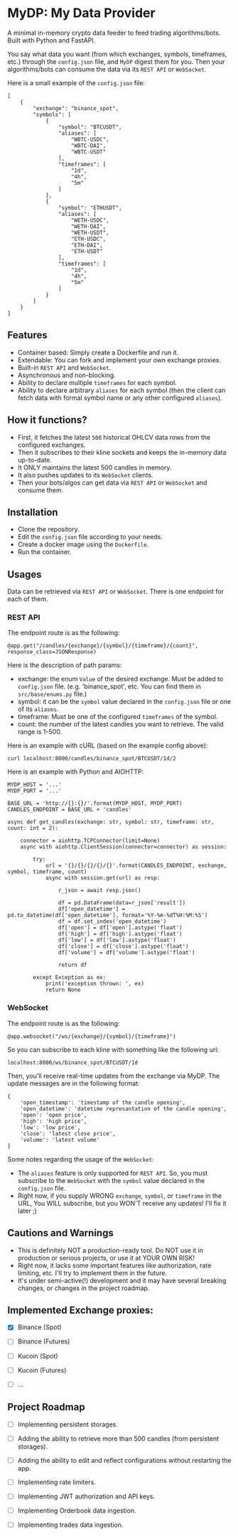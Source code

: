 
# MyDP: My Data Provider
A minimal in-memory crypto data feeder to feed trading algorithms/bots. Built with Python and FastAPI.

You say what data you want (from which exchanges, symbols, timeframes, etc.) through the `config.json` file, and `MyDP` digest them for you. Then your algorithms/bots can consume the data via its `REST API` or `WebSocket`.

Here is a small example of the `config.json` file:

	[
        {
            "exchange": "binance_spot",
            "symbols": [
                {
                    "symbol": "BTCUSDT",
                    "aliases": [
                        "WBTC-USDC",
                        "WBTC-DAI",
                        "WBTC-USDT"
                    ],
                    "timeframes": [
                        "1d",
                        "4h",
                        "5m"
                    ]
                },
                {
                    "symbol": "ETHUSDT",
                    "aliases": [
                        "WETH-USDC",
                        "WETH-DAI",
                        "WETH-USDT",
                        "ETH-USDC",
                        "ETH-DAI",
                        "ETH-USDT"
                    ],
                    "timeframes": [
                        "1d",
                        "4h",
                        "5m"
                    ]
                }
            ]
        }
    ]


## Features

- Container based: Simply create a Dockerfile and run it.
- Extendable: You can fork and implement your own exchange proxies.
- Built-in `REST API` and `WebSocket`.
- Asynchronous and non-blocking.
- Ability to declare multiple `timeframes` for each symbol.
- Ability to declare arbitrary `aliases` for each symbol (then the client can fetch data with formal symbol name or any other configured `aliases`).

## How it functions?

- First, it fetches the latest `500` historical OHLCV data rows from the configured exchanges.
- Then it subscribes to their kline sockets and keeps the in-memory data up-to-date.
- It ONLY maintains the latest 500 candles in memory.
- It also pushes updates to its `WebSocket` clients.
- Then your bots/algos can get data via `REST API` or `WebSocket` and consume them.

## Installation

- Clone the repository.
- Edit the `config.json` file according to your needs.
- Create a docker image using the `Dockerfile`.
- Run the container.

## Usages

Data can be retrieved via `REST API` or `WebSocket`. There is one endpoint for each of them. 

### REST API

The endpoint route is as the following:

    @app.get("/candles/{exchange}/{symbol}/{timeframe}/{count}", response_class=JSONResponse)

Here is the description of path params:

- exchange: the enum `Value` of the desired exchange. Must be added to `config.json` file. (e.g. 'binance_spot', etc. You can find them in `src/base/enums.py` file.)
- symbol: it can be the `symbol` value declared in the `config.json` file or one of its `aliases`.
- timeframe: Must be one of the configured `timeframes` of the symbol.
- count: the number of the latest candles you want to retrieve. The valid range is 1-500.

Here is an example with cURL (based on the example config above):

    curl localhost:8000/candles/binance_spot/BTCUSDT/1d/2

Here is an example with Python and AIOHTTP:

    MYDP_HOST = '...'
    MYDP_PORT = '...'

    BASE_URL = 'http://{}:{}/'.format(MYDP_HOST, MYDP_PORT)
    CANDLES_ENDPOINT = BASE_URL + 'candles'

    async def get_candles(exchange: str, symbol: str, timeframe: str, count: int = 2):                 

        connector = aiohttp.TCPConnector(limit=None)
        async with aiohttp.ClientSession(connector=connector) as session:
        
            try:
                url = '{}/{}/{}/{}/{}'.format(CANDLES_ENDPOINT, exchange, symbol, timeframe, count)
                async with session.get(url) as resp:
                
                    r_json = await resp.json()     

                    df = pd.DataFrame(data=r_json['result'])                       
                    df['open_datetime'] = pd.to_datetime(df['open_datetime'], format='%Y-%m-%dT%H:%M:%S')
                    df = df.set_index('open_datetime')   
                    df['open'] = df['open'].astype('float')
                    df['high'] = df['high'].astype('float')
                    df['low'] = df['low'].astype('float')
                    df['close'] = df['close'].astype('float')
                    df['volume'] = df['volume'].astype('float')
                    
                    return df                     

            except Exception as ex:
                print('exception thrown: ', ex)
                return None
       

### WebSocket

The endpoint route is as the following:

    @app.websocket("/ws/{exchange}/{symbol}/{timeframe}")

So you can subscribe to each kline with something like the following url:

    localhost:8000/ws/binance_spot/BTCUSDT/1d

Then, you'll receive real-time updates from the exchange via MyDP. The update messages are in the following format:

    {
        'open_timestamp': 'timestamp of the candle opening',
        'open_datetime': 'datetime represantation of the candle opening',
        'open': 'open price',
        'high': 'high price',
        'low': 'low price',
        'close': 'latest close price',
        'volume': 'latest volume'
    } 

Some notes regarding the usage of the `WebSocket`:

- The `aliases` feature is only supported for `REST API`. So, you must subscribe to the `WebSocket` with the `symbol` value declared in the `config.json` file.
- Right now, if you supply WRONG `exchange`, `symbol`, or `timeframe` in the URL, You WILL subscribe, but you WON'T receive any updates! I'll fix it later ;)

## Cautions and Warnings

 - This is definitely NOT a production-ready tool. Do NOT use it in production or serious projects, or use it at YOUR OWN RISK!
 - Right now, it lacks some important features like authorization, rate limiting, etc. I'll try to implement them in the future.
 - It's under semi-active(!) development and it may have several breaking changes, or changes in the project roadmap.
 

## Implemented Exchange proxies:
 - [x] Binance (Spot)
 - [ ] Binance (Futures)
 - [ ] Kucoin (Spot)
 - [ ] Kucoin (Futures)
 - [ ] ...


 ## Project Roadmap

 - [ ] Implementing persistent storages.
 - [ ] Adding the ability to retrieve more than 500 candles (from persistent storages).
 - [ ] Adding the ability to edit and reflect configurations without restarting the app.
 - [ ] Implementing rate limiters.
 - [ ] Implementing JWT authorization and API keys.
 - [ ] Implementing Orderbook data ingestion.
 - [ ] Implementing trades data ingestion.
 
 

